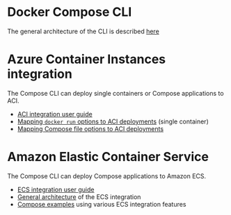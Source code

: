 # Docker Compose CLI

The general architecture of the CLI is described [here](architecture.md)

# Azure Container Instances integration

The Compose CLI can deploy single containers or Compose applications to ACI. 

* [ACI integration user guide](https://docs.docker.com/engine/context/aci-integration/)
* [Mapping `docker run` options to ACI deployments](aci-container-features.md) (single container) 
* [Mapping Compose file options to ACI deployments](aci-compose-features.md)

# Amazon Elastic Container Service

The Compose CLI can deploy Compose applications to Amazon ECS.
 
* [ECS integration user guide](https://docs.docker.com/engine/context/ecs-integration/)
* [General architecture](ecs-architecture.md) of the ECS integration
* [Compose examples](ecs-compose-examples.md) using various ECS integration features

